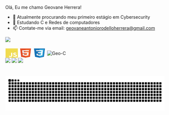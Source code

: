 Olá, Eu me chamo Geovane Herrera!

- 🔭 Atualmente procurando meu primeiro estágio em Cybersecurity
- 🌱 Estudando C e Redes de computadores
- 📫 Contate-me via email: geovaneantoniorodelloherrera@gmail.com

<picture>
  <source
    srcset="https://github-readme-stats.vercel.app/api?username=geovaneherrera&show_icons=true&theme=dark"
    media="(prefers-color-scheme: dark)"
  />
  <source
    srcset="https://github-readme-stats.vercel.app/api?username=geovaneherrera&show_icons=true"
    media="(prefers-color-scheme: light), (prefers-color-scheme: no-preference)"
  />
  <img src="https://github-readme-stats.vercel.app/api?username=geovaneherrera&show_icons=true" />
</picture>

<div style="display: inline_block"><br>
  <img align="center" alt="Rafa-Js" height="30" width="40" src="https://raw.githubusercontent.com/devicons/devicon/master/icons/javascript/javascript-plain.svg">
  <img align="center" alt="Rafa-HTML" height="30" width="40" src="https://raw.githubusercontent.com/devicons/devicon/master/icons/html5/html5-original.svg">
  <img align="center" alt="Rafa-CSS" height="30" width="40" src="https://raw.githubusercontent.com/devicons/devicon/master/icons/css3/css3-original.svg">
  <img align="center" alt="Geo-C" height="30" width="40" src="https://cdn.jsdelivr.net/gh/devicons/devicon@latest/icons/c/c-original.svg">

  <div> 
  <a href="https://instagram.com/prodbyherrera" target="_blank"><img src="https://img.shields.io/badge/-Instagram-%23E4405F?style=for-the-badge&logo=instagram&logoColor=white" target="_blank"></a>
  <a href = "mailto:geovaneantoniorodelloherrera@gmail.com"><img src="https://img.shields.io/badge/-Gmail-%23333?style=for-the-badge&logo=gmail&logoColor=white" target="_blank"></a>
  <a href="[https://www.linkedin.com/in/geovane-herrera-aa1579385/]" target="_blank"><img src="https://img.shields.io/badge/-LinkedIn-%230077B5?style=for-the-badge&logo=linkedin&logoColor=white" target="_blank"></a> 
  
</div>

          
</div>

#

<picture align="center">
  <source media="(prefers-color-scheme: dark)" srcset="https://raw.githubusercontent.com/geovaneherrera/geovaneherrera/output/github-contribution-grid-snake-dark.svg">
  <source media="(prefers-color-scheme: light)" srcset="https://raw.githubusercontent.com/geovaneherrera/geovaneherrera/output/github-contribution-grid-snake-dark.svg">
  <img align="center" alt="github contribution grid snake animation" src="https://raw.githubusercontent.com/geovaneherrera/geovaneherrera/output/github-contribution-grid-snake.svg">
</picture>
